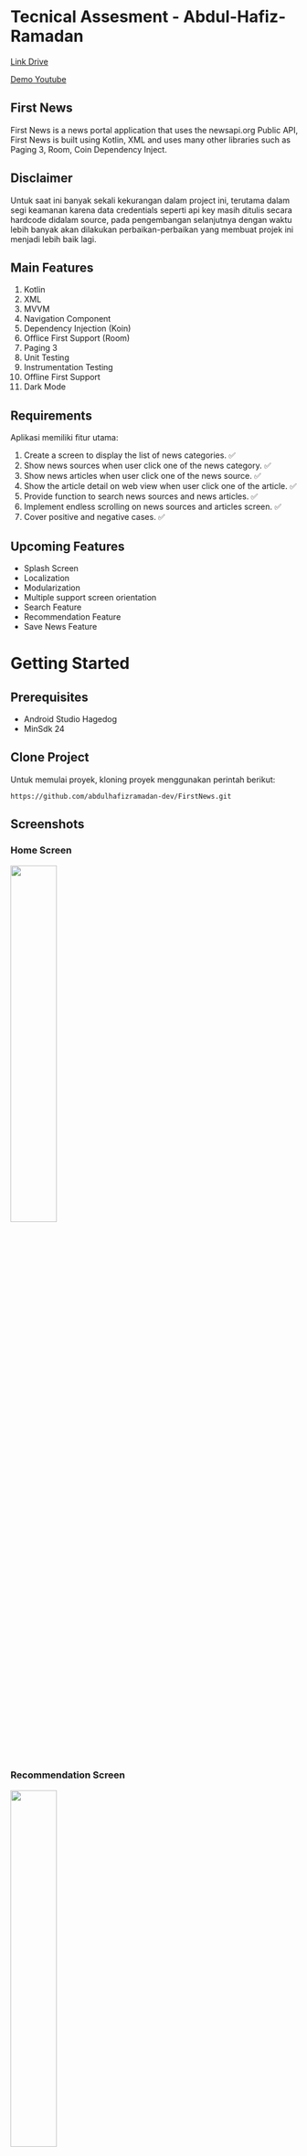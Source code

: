 
# Tecnical Assesment - Abdul-Hafiz-Ramadan

[Link Drive](https://drive.google.com/drive/folders/1FgolGybCnjn5MfFLQbpWWYhXxhjeaPa-?usp=sharing)

[Demo Youtube](https://youtu.be/gDxYQBGd0NQ)

## First News
First News is a news portal application that uses the newsapi.org Public API, First News is built using Kotlin, XML and uses many other libraries such as Paging 3, Room, Coin Dependency Inject.

## Disclaimer
Untuk saat ini banyak sekali kekurangan dalam project ini, terutama dalam segi keamanan karena data credentials seperti api key masih ditulis secara hardcode didalam source, pada pengembangan selanjutnya dengan waktu lebih banyak akan dilakukan perbaikan-perbaikan yang membuat projek ini menjadi lebih baik lagi.

## Main Features
1. Kotlin
2. XML
3. MVVM
4. Navigation Component
5. Dependency Injection (Koin)
6. Offlice First Support (Room)
7. Paging 3
8. Unit Testing
9. Instrumentation Testing
10. Offline First Support
11. Dark Mode

## Requirements
Aplikasi memiliki fitur utama:
1. Create a screen to display the list of news categories. ✅
2. Show news sources when user click one of the news category. ✅ 
3. Show news articles when user click one of the news source. ✅
4. Show the article detail on web view when user click one of the article. ✅
5. Provide function to search news sources and news articles. ✅
6. Implement endless scrolling on news sources and articles screen. ✅ 
7. Cover positive and negative cases. ✅

## Upcoming Features
 - Splash Screen
 - Localization
 - Modularization
 - Multiple support screen orientation
 - Search Feature
 - Recommendation Feature
 - Save News Feature

# Getting Started

## Prerequisites
- Android Studio Hagedog
- MinSdk 24

## Clone Project
Untuk memulai proyek, kloning proyek menggunakan perintah berikut:
```
https://github.com/abdulhafizramadan-dev/FirstNews.git
```

## Screenshots
### Home Screen
<img src="https://github.com/abdulhafizramadan-dev/FirstNews/assets/111162360/822dbb22-a1f8-4245-92d3-6099cdb5c736" width="40%">

### Recommendation Screen
<img src="https://github.com/abdulhafizramadan-dev/FirstNews/assets/111162360/34a93c0c-e27b-4cfc-8989-d0ab4075ed60" width="40%">

### Favorite Screen
<img src="https://github.com/abdulhafizramadan-dev/FirstNews/assets/111162360/ec74bf6c-e32a-4187-ae01-f3e6297f0eb2" width="40%">


### Detail Screen
<img src="https://github.com/abdulhafizramadan-dev/FirstNews/assets/111162360/9526d245-ce9b-4d19-a743-7bae13080645" width="40%">


### See All Screen
<img src="https://github.com/abdulhafizramadan-dev/FirstNews/assets/111162360/487f3f83-f6dc-49eb-a7aa-72d3a023c569" width="40%">

### Search Screen
<img src="https://github.com/abdulhafizramadan-dev/FirstNews/assets/111162360/9da1d9e0-7b75-411f-9f4a-001b2cb9d9e1" width="40%">

### Search Screen Error
<img src="https://github.com/abdulhafizramadan-dev/FirstNews/assets/111162360/ce3c50c0-732e-44c2-82d9-344fad31d0d4" width="40%">


### Favorite Screen Empty
<img src="https://github.com/abdulhafizramadan-dev/FirstNews/assets/111162360/ce2f06cd-fefb-4c0c-b90a-788c86608c3d" width="40%">

# Testing Documentation

## Instrumentation Test
For running integration testiong please go to the androidTest package

## Unit Testing
Unit testing baru dibuat untuk viewmodel, sedangkan untuk repository, usecase belum dibuat untuk unit testing nya.

<img src="https://github.com/abdulhafizramadan-dev/FirstNews/assets/111162360/6a0f453f-0149-4895-94fc-508fd7b294d1" width="50%">

